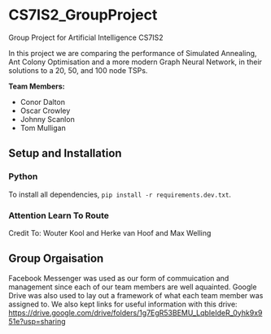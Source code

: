 # CS7IS2_GroupProject
Group Project for Artificial Intelligence CS7IS2

In this project we are comparing the performance of Simulated Annealing, Ant Colony Optimisation and a more modern Graph Neural Network, in their solutions to a 20, 50, and 100 node TSPs.

**Team Members:**
- Conor Dalton
- Oscar Crowley
- Johnny Scanlon
- Tom Mulligan

## Setup and Installation

### Python

To install all dependencies, `pip install -r requirements.dev.txt`.

### Attention Learn To Route
Credit To: Wouter Kool and Herke van Hoof and Max Welling

## Group Orgaisation
Facebook Messenger was used as our form of commuication and management since each of our team members are well aquainted.
Google Drive was also used to lay out a framework of what each team member was assigned to. We also kept links for useful information with this drive:
https://drive.google.com/drive/folders/1g7EgR53BEMU_LqbIeIdeR_0yhk9x951e?usp=sharing
